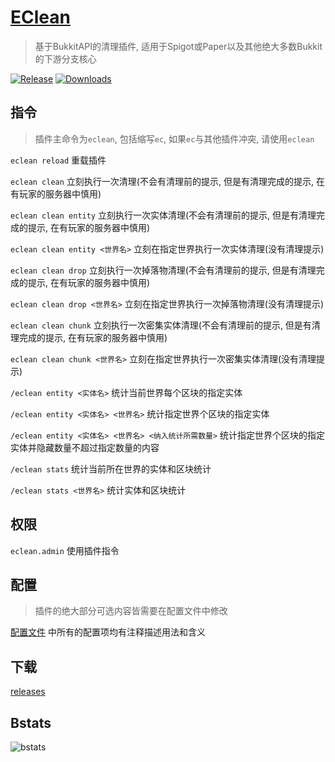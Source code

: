 # [EClean](https://github.com/4o4E/EClean)

> 基于BukkitAPI的清理插件, 适用于Spigot或Paper以及其他绝大多数Bukkit的下游分支核心

[![Release](https://img.shields.io/github/v/release/4o4E/EClean)](https://github.com/4o4E/EClean/releases/latest)
[![Downloads](https://img.shields.io/github/downloads/4o4E/EClean/total)](https://github.com/4o4E/EClean/releases)

## 指令

> 插件主命令为`eclean`, 包括缩写`ec`, 如果`ec`与其他插件冲突, 请使用`eclean`

`eclean reload` 重载插件

`eclean clean` 立刻执行一次清理(不会有清理前的提示, 但是有清理完成的提示, 在有玩家的服务器中慎用)

`eclean clean entity` 立刻执行一次实体清理(不会有清理前的提示, 但是有清理完成的提示, 在有玩家的服务器中慎用)

`eclean clean entity <世界名>` 立刻在指定世界执行一次实体清理(没有清理提示)

`eclean clean drop` 立刻执行一次掉落物清理(不会有清理前的提示, 但是有清理完成的提示, 在有玩家的服务器中慎用)

`eclean clean drop <世界名>` 立刻在指定世界执行一次掉落物清理(没有清理提示)

`eclean clean chunk` 立刻执行一次密集实体清理(不会有清理前的提示, 但是有清理完成的提示, 在有玩家的服务器中慎用)

`eclean clean chunk <世界名>` 立刻在指定世界执行一次密集实体清理(没有清理提示)

`/eclean entity <实体名>` 统计当前世界每个区块的指定实体

`/eclean entity <实体名> <世界名>` 统计指定世界个区块的指定实体

`/eclean entity <实体名> <世界名> <纳入统计所需数量>` 统计指定世界个区块的指定实体并隐藏数量不超过指定数量的内容

`/eclean stats` 统计当前所在世界的实体和区块统计

`/eclean stats <世界名>` 统计实体和区块统计

## 权限

`eclean.admin` 使用插件指令

## 配置

> 插件的绝大部分可选内容皆需要在配置文件中修改

[配置文件](src/main/resources/config.yml) 中所有的配置项均有注释描述用法和含义

## 下载

[releases](https://github.com/4o4E/EClean/releases/latest)

## Bstats

![bstats](https://bstats.org/signatures/bukkit/EClean.svg)